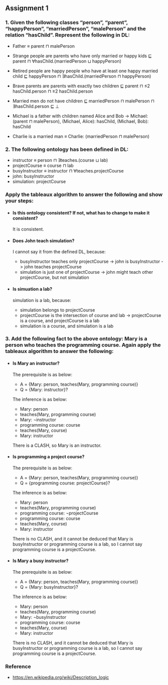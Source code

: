 ## Assignment 1

### 1. Given the following classes “person”, “parent”, “happyPerson”, “marriedPerson”, “malePerson” and the relation “hasChild”. Represent the following in DL:

* Father ≡ parent ⊓ malePerson

* Strange people are parents who have only married or happy kids ⊑ parent ⊓ ∀hasChild.(marriedPerson ⊔ happyPerson)

* Retired people are happy people who have at least one happy married child ⊑ happyPerson ⊓ ∃hasChild.(marriedPerson ⊓ happyPerson)

* Brave parents are parents with exactly two children ⊑ parent ⊓ ≤2 hasChild.person ⊓ ≥2 hasChild.person

* Married men do not have children ⊑ marriedPerson ⊓ malePerson ⊓ ∃hasChild.person ⊑ ⊥

* Michael is a father with children named Alice and Bob -> Michael: (parent ⊓ malePerson), (Michael, Alice): hasChild, (Michael, Bob): hasChild

* Charlie is a married man ≡ Charlie: (marriedPerson ⊓ malePerson)


### 2. The following ontology has been defined in DL:

* instructor ≡ person ⊓ ∃teaches.(course ⊔ lab)
* projectCourse ≡ course ⊓ lab
* busyInstructor ≡ instructor ⊓ ∀teaches.projectCourse
* john: busyInstructor
* simulation: projectCourse

 ### Apply the tableaux algorithm to answer the following and show your steps:

* #### Is this ontology consistent? If not, what has to change to make it consistent?

	It is consistent.

* #### Does John teach simulation?

	I cannot say it from the defined DL, because:

	* busyInstructor teaches only projectCourse -> john is busyInstructor -> john teaches projectCourse
	* simulation is just one of projectCourse -> john might teach other projectCourse, but not simulation

* #### Is simuation a lab?

	simulation is a lab, because:

	* simulation belongs to projectCourse
	* projectCourse is the intersection of course and lab -> projectCourse is a course, and projectCourse is a lab
	* simulation is a course, and simulation is a lab


### 3. Add the following fact to the above ontology: Mary is a person who teaches the programming course. Again apply the tableaux algorithm to answer the following:

* #### Is Mary an instructor?

	The prerequisite is as below:

	* A = {Mary: person, teaches(Mary, programming course)}
	* Q = {Mary: instructor}?

	The inference is as below:

	* Mary: person
	* teaches(Mary, programming course)
	* Mary: ¬instructor
	* programming course: course
	* teaches(Mary, course)
	* Mary: instructor

	There is a CLASH, so Mary is an instructor.

* #### Is programming a project course?

	The prerequisite is as below:

	* A = {Mary: person, teaches(Mary, programming course)}
	* Q = {programming course: projectCourse}?

	The inference is as below:

	* Mary: person
	* teaches(Mary, programming course)
	* programming course: ¬projectCourse
	* programming course: course
	* teaches(Mary, course)
	* Mary: instructor

	There is no CLASH, and it cannot be deduced that Mary is busyInstructor or programming course is a lab, so I cannot say programming course is a projectCourse.

* #### Is Mary a busy instructor?

	The prerequisite is as below:

	* A = {Mary: person, teaches(Mary, programming course)}
	* Q = {Mary: busyInstructor}?

	The inference is as below:

	* Mary: person
	* teaches(Mary, programming course)
	* Mary: ¬busyInstructor
	* programming course: course
	* teaches(Mary, course)
	* Mary: instructor

	There is no CLASH, and it cannot be deduced that Mary is busyInstructor or programming course is a lab, so I cannot say programming course is a projectCourse.


### Reference

* https://en.wikipedia.org/wiki/Description_logic
